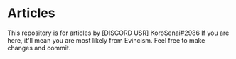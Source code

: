 # Articles
This repository is for articles by [DISCORD USR] KoroSenai#2986
If you are here, it'll mean you are most likely from Evincism. Feel free to make changes and commit.
